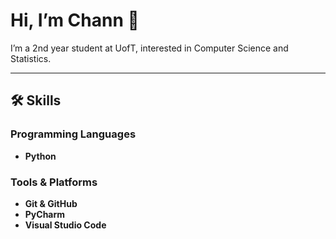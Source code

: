 # Hi, I’m Chann 👋

I’m a 2nd year student at UofT, interested in Computer Science and Statistics.

---

## 🛠️ Skills

### Programming Languages
- **Python**    

### Tools & Platforms
- **Git & GitHub**  
- **PyCharm** 
- **Visual Studio Code**  
